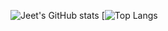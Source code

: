 ![Jeet's GitHub stats](https://github-readme-stats.vercel.app/api?username=jeet23&show_icons=true&theme=radical)
[![Top Langs](https://github-readme-stats.vercel.app/api/top-langs/?username=jeet23&layout=compact&theme=radical)

